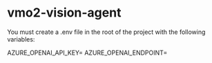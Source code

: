# vmo2-vision-agent

You must create a .env file in the root of the project with the following variables:

AZURE_OPENAI_API_KEY=
AZURE_OPENAI_ENDPOINT=
